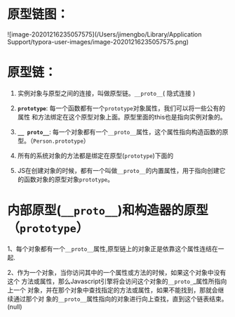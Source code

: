 # 原型链图：

![image-20201216235057575](/Users/jimengbo/Library/Application Support/typora-user-images/image-20201216235057575.png)

# 原型链：

1. 实例对象与原型之间的连接，叫做原型链。`__proto__`( 隐式连接 )

2. **`prototype`**: 每一个函数都有一个`prototype`对象属性，我们可以将一些公有的属性 和方法绑定在这个原型对象上面。原型里面的this也是指向实例对象的。

3. **`__ proto__`**: 每一个对象都有一个`__proto__`属性，这个属性指向构造函数的原型。（`Person.prototype`）

4. 所有的系统对象的方法都是绑定在原型(`prototype`)下面的

5. JS在创建对象的时候，都有一个叫做`__proto__`的内置属性，用于指向创建它的函数对象的原型对象`prototype`。

# 内部原型(`__proto__`)和构造器的原型（`prototype`）

1、每个对象都有一个`__proto__`属性,原型链上的对象正是依靠这个属性连结在一起.

2、作为一个对象，当你访问其中的一个属性或方法的时候，如果这个对象中没有这个 方法或属性，那么Javascript引擎将会访问这个对象的`__proto_`_属性所指向上一个 对象，并在那个对象中查找指定的方法或属性，如果不能找到，那就会继续通过那个对 象的`__proto__`属性指向的对象进行向上查找，直到这个链表结束。(null)


